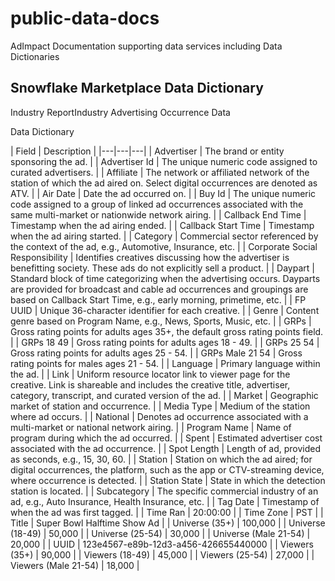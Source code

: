 # public-data-docs
AdImpact Documentation supporting data services including Data Dictionaries

## Snowflake Marketplace Data Dictionary

Industry ReportIndustry Advertising Occurrence Data

Data Dictionary

| Field | Description |
|---|---|---|
| Advertiser | The brand or entity sponsoring the ad. |
| Advertiser Id | The unique numeric code assigned to curated advertisers. |
| Affiliate | The network or affiliated network of the station of which the ad aired on. Select digital occurrences are denoted as ATV. |
| Air Date | Date the ad occurred on. |
| Buy Id | The unique numeric code assigned to a group of linked ad occurrences associated with the same multi-market or nationwide network airing. |
| Callback End Time | Timestamp when the ad airing ended. |
| Callback Start Time | Timestamp when the ad airing started. |
| Category | Commercial sector referenced by the context of the ad, e.g., Automotive, Insurance, etc. |
| Corporate Social Responsibility | Identifies creatives discussing how the advertiser is benefitting society. These ads do not explicitly sell a product. |
| Daypart | Standard block of time categorizing when the advertising occurs. Dayparts are provided for broadcast and cable ad occurrences and groupings are based on Callback Start Time, e.g., early morning, primetime, etc. |
| FP UUID | Unique 36-character identifier for each creative. |
| Genre | Content genre based on Program Name, e.g., News, Sports, Music, etc. |
| GRPs | Gross rating points for adults ages 35+, the default gross rating points field. |
| GRPs 18 49 | Gross rating points for adults ages 18 - 49. |
| GRPs 25 54 | Gross rating points for adults ages 25 - 54. |
| GRPs Male 21 54 | Gross rating points for males ages 21 - 54. |
| Language | Primary language within the ad. |
| Link | Uniform resource locator link to viewer page for the creative. Link is shareable and includes the creative title, advertiser, category, transcript, and curated version of the ad. |
| Market | Geographic market of station and occurrence. |
| Media Type | Medium of the station where ad occurs. |
| National | Denotes ad occurrence associated with a multi-market or national network airing. |
| Program Name | Name of program during which the ad occurred. |
| Spent | Estimated advertiser cost associated with the ad occurrence. |
| Spot Length | Length of ad, provided as seconds, e.g., 15, 30, 60. |
| Station | Station on which the ad aired; for digital occurrences, the platform, such as the app or CTV-streaming device, where occurrence is detected. |
| Station State | State in which the detection station is located. |
| Subcategory | The specific commercial industry of an ad, e.g., Auto Insurance, Health Insurance, etc. |
| Tag Date | Timestamp of when the ad was first tagged. |
| Time Ran | 20:00:00 |
| Time Zone | PST |
| Title | Super Bowl Halftime Show Ad |
| Universe (35+) | 100,000 |
| Universe (18-49) | 50,000 |
| Universe (25-54) | 30,000 |
| Universe (Male 21-54) | 20,000 |
| UUID | 123e4567-e89b-12d3-a456-426655440000 |
| Viewers (35+) | 90,000 |
| Viewers (18-49) | 45,000 |
| Viewers (25-54) | 27,000 |
| Viewers (Male 21-54) | 18,000 |
